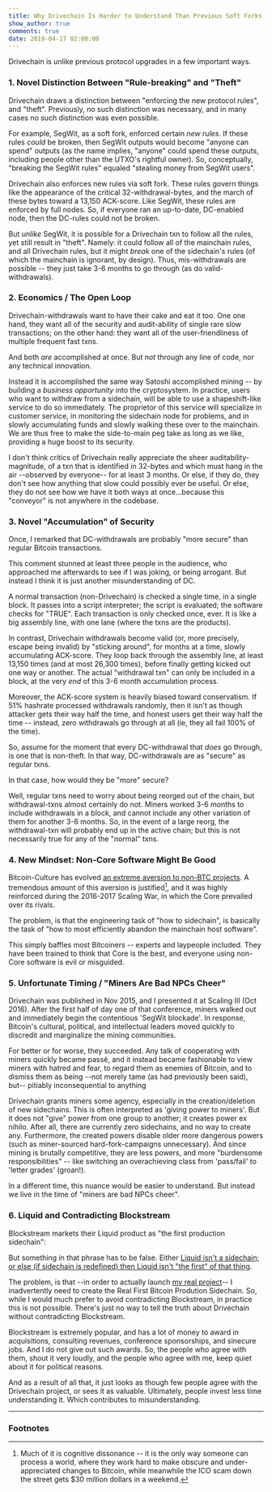 ```yaml
---
title: Why Drivechain Is Harder to Understand Than Previous Soft Forks
show_author: true
comments: true
date: 2019-04-17 02:00:00
---
```



Drivechain is unlike previous protocol upgrades in a few important ways. 


### 1. Novel Distinction Between "Rule-breaking" and "Theft"

Drivechain draws a distinction between "enforcing the new protocol rules", and "theft". Previously, no such distinction was necessary, and in many cases no such distinction was even possible.

For example, SegWit, as a soft fork, enforced certain *new rules*. If these rules *could* be broken, then SegWit outputs would become "anyone can spend" outputs (as the name implies, "anyone" could spend these outputs, including people other than the UTXO's rightful owner). So, conceptually, "breaking the SegWit rules" equaled "stealing money from SegWit users".

Drivechain also enforces new rules via soft fork. These rules govern things like the appearance of the critical 32-withdrawal-bytes, and the march of these bytes toward a 13,150 ACK-score. Like SegWit, these rules are enforced by full nodes. So, if everyone ran an up-to-date, DC-enabled node, then the DC-rules could not be broken.

But *unlike* SegWit, it is possible for a Drivechain txn to follow all the rules, yet still result in "theft". Namely: it could follow all of the mainchain rules, and all Drivechain rules, but it might *break* one of the sidechain's rules (of which the mainchain is ignorant, by design). Thus, mis-withdrawals are possible -- they just take 3-6 months to go through (as do valid-withdrawals).


### 2. Economics / The Open Loop

Drivechain-withdrawals want to have their cake and eat it too. One one hand, they want all of the security and audit-ability of single rare slow transactions; on the other hand: they want all of the user-friendliness of multiple frequent fast txns.

And both *are* accomplished at once. But *not* through any line of code, nor any technical innovation.

Instead it is accomplished the same way Satoshi accomplished mining -- by building a *business opportunity* into the cryptosystem. In practice, users who want to withdraw from a sidechain, will be able to use a shapeshift-like service to do so immediately. The proprietor of this service will specialize in customer service, in monitoring the sidechain node for problems, and in slowly accumulating funds and slowly walking these over to the mainchain. We are thus free to make the side-to-main peg take as long as we like, providing a huge boost to its security.

I don't think critics of Drivechain really appreciate the sheer auditability-magnitude, of a txn that is identified in 32-bytes and which must hang in the air --observed by everyone-- for at least 3 months. Or else, if they do, they don't see how anything that slow could possibly ever be useful. Or else, they do not see how we have it both ways at once...because this "conveyor" is not anywhere in the codebase.


### 3. Novel "Accumulation" of Security

Once, I remarked that DC-withdrawals are probably "more secure" than regular Bitcoin transactions.

This comment stunned at least three people in the audience, who approached me afterwards to see if I was joking, or being arrogant. But instead I think it is just another misunderstanding of DC.

A normal transaction (non-Drivechain) is checked a single time, in a single block. It passes into a script interpreter; the script is evaluated; the software checks for "TRUE". Each transaction is only checked once, ever. It is like a big assembly line, with one lane (where the txns are the products).

In contrast, Drivechain withdrawals become valid (or, more precisely, escape being invalid) by "sticking around", for months at a time, slowly accumulating ACK-score. They loop back through the assembly line, at least 13,150 times (and at most 26,300 times), before finally getting kicked out one way or another. The actual "withdrawal txn" can only be included in a block, at the very *end* of this 3-6 month accumulation process.

Moreover, the ACK-score system is heavily biased toward conservatism. If 51% hashrate processed withdrawals randomly, then it isn't as though attacker gets their way half the time, and honest users get their way half the time -- instead, zero withdrawals go through at all (ie, they all fail 100% of the time).

So, assume for the moment that every DC-withdrawal that *does* go through, is one that is non-theft. In that way, DC-withdrawals are as "secure" as regular txns.

In that case, how would they be "more" secure?

Well, regular txns need to worry about being reorged out of the chain, but withdrawal-txns almost certainly do not. Miners worked 3-6 months to include withdrawals in a block, and cannot include any other variation of them for another 3-6 months. So, in the event of a large reorg, the withdrawal-txn will probably end up in the active chain; but this is not necessarily true for any of the "normal" txns.


### 4. New Mindset: Non-Core Software Might Be Good

Bitcoin-Culture has evolved [an extreme aversion to non-BTC projects](https://www.reddit.com/r/btc/comments/9i8obh/everything_wrong_with_the_btc_community_in_one/). A tremendous amount of this aversion is justified[^n], and it was highly reinforced during the 2016-2017 Scaling War, in which the Core prevailed over its rivals.

[^n]: Much of it is cognitive dissonance -- it is the only way someone can process a world, where they work hard to make obscure and under-appreciated changes to Bitcoin, while meanwhile the ICO scam down the street gets $30 million dollars in a weekend.

The problem, is that the engineering task of "how to sidechain", is basically the task of "how to most efficiently abandon the mainchain host software".

This simply baffles most Bitcoiners -- experts and laypeople included. They have been trained to think that Core is the best, and everyone using non-Core software is evil or misguided.

<!--
#### i. Upside Down

Drivechain was originally proposed around 2015-2017. Those years saw the rise of BitcoinXT, Classic, Unlimited, BCH and SV. They saw four Scaling Bitcoin conferences, and a dramatic loss of BTC's marketshare and relative recognizability[^n].

[^n]: By this, I basically mean that popular media will use the word "crypto", where a few years earlier they would have used "Bitcoin". Compare the ["Bitcoin" episode](https://thegoodwife.fandom.com/wiki/Bitcoin_for_Dummies) of "The Good Wife" (Jan 2012), to the [crypto mentions](https://www.reddit.com/r/CryptoCurrency/comments/8hkvwz/billions_tv_show_references_cryptocurrency_and/) in the show "Billions" (May 2018).

All of that should have boosted attention on sidechains, and drivechain specifically. But it didn't, really.

In fact, I have noticed the reverse: when BTC marketshare seems to be recovers; Drivechain gets more attention.

It's all upside down! But why?



#### ii. Cognitive Dissonance

The experience of working on Bitcoin is, I think, primarily one of cognitive dissonance.

 ( Recall that this is the process of resolving contradictory mental states by falsifying one's preferences (the ["sour grapes"](https://en.wikipedia.org/wiki/The_Fox_and_the_Grapes) fable). )

The *typical* Bitcoin-intellectual, puts in years of high-effort R&D work. Laypeople are unable to properly recognize this work, due its specialized nature. So the work goes under-appreciated.

Meanwhile, all around them, people are getting super-rich. Many of these people know nothing about Bitcoin at all. Many of those who made the most, were people who were already rich and took a lucky gamble. The people who made the most --were Altcoiners / ICO scammers-- made millions overnight off of a "hot industry" and a few buzzwords. Adding insult to injury, many of these scam projects (all of the good ones, anyway) were literally constructed by Bitcoiners in the first place.

In general, these people make the Bitcoin community much worse. And so, these people are using CoreDev R&D to *harm* Bitcoin and enrich themselves.

#### iii. Core Good; Non-Core Bad

As a result of this, 


-->


<!--
### 6. BTC-Sidechains Are Pro-User, But Anti-CoreDev

If someone is a Bitcoin CoreDev, then we may safely presume that their work is motivated by a desire to "make Bitcoin Core great". In contrast, the premise of sidechains is that Core is irredeemable, and we need to abandon ship.

This divergence in perspectives is shocking:

|Topic|Flattering View (Anti-Sidechain)|Pessimistic View (Pro-Sidechain)|
|:---:|:------------------------------:|:------------------------------:|
|Bitcoin Core Software...|... is ideal.|...has imperfections; improvements to Core are often blocked by self-interested Core-elites.|
|CoreDevs...|...are statesmen and innovators.|...are Feudal Lords who justify a hierarchy in which they are dominant.|
|Bitcoin Users...|...are all very happy with Core.|...are often unhappy with Core, but stay because they are (for now) enslaved to Core's network effects.|
|Non-Core People...|...are always incorrect/evil.|...often have great ideas to contribute.|

Ultimately, the anti-sidechain perspective is loyal to Bitcoin *workers*, whereas the sidechain-perspective is loyal to Bitcoin *users*. And the latter perspective is rude, almost frighteningly so.

So I don't blame many Core-supporters if they find it to be literally unthinkable (any more than I would blame FED researchers who don't see the point of Bitcoin).

-->

### 5. Unfortunate Timing / "Miners Are Bad NPCs Cheer"

Drivechain was published in Nov 2015, and I presented it at Scaling III (Oct 2016). After the first half of day one of that conference, miners walked out and immediately begin the contentious 'SegWit blockade'. In response, Bitcoin's cultural, political, and intellectual leaders moved quickly to discredit and marginalize the mining communities.

For better or for worse, they succeeded. Any talk of cooperating with miners quickly became passé, and it instead became fashionable to view miners with hatred and fear, to regard them as enemies of Bitcoin, and to dismiss them as being --not merely tame (as had previously been said), but-- pitiably inconsequential to anything

Drivechain grants miners some agency, especially in the creation/deletion of new sidechains. This is often interpreted as 'giving power to miners'. But it does not "give" power from one group to another; it creates power ex nihilo. After all, there are currently zero sidechains, and no way to create any. Furthermore, the created powers disable older more dangerous powers (such as miner-sourced hard-fork-campaigns unnecessary). And since mining is brutally competitive, they are less powers, and more "burdensome responsibilities" -- like switching an overachieving class from 'pass/fail' to 'letter grades' (groan!).

In a different time, this nuance would be easier to understand. But instead we live in the time of "miners are bad NPCs cheer".


### 6. Liquid and Contradicting Blockstream

Blockstream markets their Liquid product as "the first production sidechain":

But something in that phrase has to be false. Either [Liquid isn't a sidechain; or else (if sidechain is redefined) then Liquid isn't "the first" of that thing](http://www.drivechain.info/blog/liquid/).

The problem, is that --in order to actually launch [my real project](http://www.bitcoinhivemind.com/)-- I inadvertently need to create the Real First Bitcoin Prodution Sidechain. So, while I would much prefer to avoid contradicting Blockstream, in practice this is not possible. There's just no way to tell the truth about Drivechain without contradicting Blockstream.

Blockstream is extremely popular, and has a lot of money to award in acquisitions, consulting revenues, conference sponsorships, and sinecure jobs. And I do not give out such awards. So, the people who agree with them, shout it very loudly, and the people who agree with me, keep quiet about it for political reasons.

And as a result of all that, it just looks as though few people agree with the Drivechain project, or sees it as valuable. Ultimately, people invest less time understanding it. Which contributes to misunderstanding.


<!--

era
    miners bad npcs cheer


    but regular -- also manipulate the conditions under which they 'trust miners'

### 4. Stigma / "Trusting Miners" Misunderstanding

By channeling 3-6 months of sidechain activity into a simple 32-byte digest, Drivechain tries to emulate what Bitcoin Core already does with ["AssumeValid"](https://bitcoincore.org/en/2017/03/08/release-0.14.0/#assumed-valid-blocks).

For instance:

    Anyone who wants to verify all signatures using
    Bitcoin Core can still do so by starting the
    program using -assumevalid=0.
    ...
    The default assumed valid block in Bitcoin Core
    0.14.0 is #453354, 16 Februrary 2017...

Notice also that this process was accompanied by similar misunderstandings:

    checkpoints make it look like Bitcoin developers
    are deciding which chain is valid even though
    the intent was always to only accept the chain
    which the software had already decided was valid
-->

<!--

## Conclusion

Drivechain was published in Nov 2015, but misunderstandings about it persist to this day. Nearly all of these were anticipated (and dealt with) in the original post.

So it is worth asking why these misunderstandings persist. Above, I have listed some reasons why they might.
--->

--------

### Footnotes